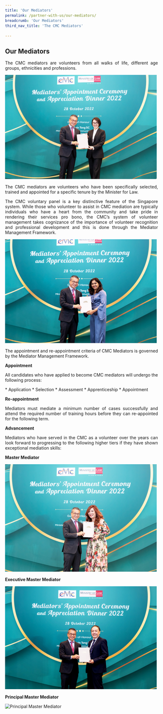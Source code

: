 ```yaml
---
title: 'Our Mediators'
permalink: /partner-with-us/our-mediators/
breadcrumb: 'Our Mediators'
third_nav_title: 'The CMC Mediators'

---
```



## Our Mediators

<p style="text-align: justify">The CMC mediators are volunteers from all walks of life, different age groups, ethnicities and professions.</p>

<div class="image"><img src="/images/MACAD2022/C0000764_1.jpg" title="Our Mediators 1" alt="Our Mediators 1" style="width:500px"></div>

<p style="text-align: justify">The CMC mediators are volunteers who have been specifically selected, trained and appointed for a specific tenure by the Minister for Law.</p>

<p style="text-align: justify">The CMC voluntary panel is a key distinctive feature of the Singapore system. While those who volunteer to assist in CMC mediation are typically individuals who have a heart from the community and take pride in rendering their services pro bono, the CMC’s system of volunteer management takes cognizance of the importance of volunteer recognition and professional development and this is done through the Mediator Management Framework.</p> 

<div class="image"><img src="/images/MACAD2022/C0000715_1.jpg" title="Our Mediators 2" alt="Our Mediators 2" style="width:500px"></div>

<p style="text-align: justify">The appointment and re-appointment criteria of CMC Mediators is governed by the Mediator Management Framework.</p>

**Appointment**

<p style="text-align: justify">All candidates who have applied to become CMC mediators will undergo the following process:</p>
* Application
* Selection
* Assessment
* Apprenticeship
* Appointment 

**Re-appointment**

<p style="text-align: justify">Mediators must mediate a minimum number of cases successfully and attend the required number of training hours before they can re-appointed for the following term.</p> 

**Advancement**

<p style="text-align: justify">Mediators who have served in the CMC as a volunteer over the years can look forward to progressing to the following higher tiers if they have shown exceptional mediation skills:</p>

**Master Mediator**<br>
<div class="image"><img src="/images/MACAD2022/C0000800_1.jpg" title="Master Mediator" alt="Master Mediator" style="width:500px"></div>

**Executive Master Mediator**<br>
<div class="image"><img src="/images/MACAD2022/C0000815_1.jpg" title="Executive Master Mediator" alt="Executive Master Mediator" style="width:500px"></div>

**Principal Master Mediator**<br>
<div class="image"><img src="/images/P2M-Mediator-Appointment-Ceremony-P2-04.jpg" title="Principal Master Mediator" alt="Principal Master Mediator" style="width:500px"></div>
